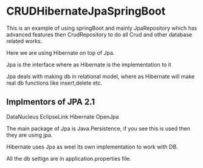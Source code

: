 # CRUDHibernateJpaSpringBoot
This is an example of using springBoot and mainly JpaRepository which has advanced
features then CrudRepository to do all Crud and other database related works.

Here we are using Hibernate on top  of Jpa.

Jpa is the interface where as Hibernate is the implementation to it

Jpa deals with making db in relational model, where as Hibernate will make real db functions like insert,delete etc.

Implmentors of JPA 2.1
------------------
DataNucleus
EclipseLink
Hibernate
OpenJpa

The main package of Jpa is Java.Persistence, if you see this is used then they are using jpa.

Hibernate uses Jpa as weel its own implementation to work with DB.

All the db settign are in application.properties file.
